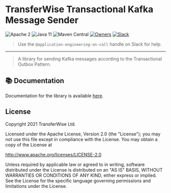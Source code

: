 # TransferWise Transactional Kafka Message Sender

![Apache 2](https://img.shields.io/hexpm/l/plug.svg)
![Java 11](https://img.shields.io/badge/Java-11-blue.svg)
![Maven Central](https://img.shields.io/maven-central/v/com.transferwise.kafka/tw-tkms-starter?logo=ApacheMaven)
[![Owners](https://img.shields.io/badge/team-AppEng-blueviolet.svg?logo=wise)](https://transferwise.atlassian.net/wiki/spaces/EKB/pages/2520812116/Application+Engineering+Team)
[![Slack](https://img.shields.io/badge/slack-tw--task--exec-blue.svg?logo=slack)](https://wise.slack.com/archives/C7P9L0B6Z)
> Use the `@application-engineering-on-call` handle on Slack for help.
---
> A library for sending Kafka messages according to the Transactional Outbox Pattern.

## 📚 Documentation
Documentation for the library is available [here](docs/index.md).

## License

Copyright 2021 TransferWise Ltd.

Licensed under the Apache License, Version 2.0 (the "License");
you may not use this file except in compliance with the License.
You may obtain a copy of the License at

http://www.apache.org/licenses/LICENSE-2.0

Unless required by applicable law or agreed to in writing, software
distributed under the License is distributed on an "AS IS" BASIS,
WITHOUT WARRANTIES OR CONDITIONS OF ANY KIND, either express or implied.
See the License for the specific language governing permissions and
limitations under the License.
